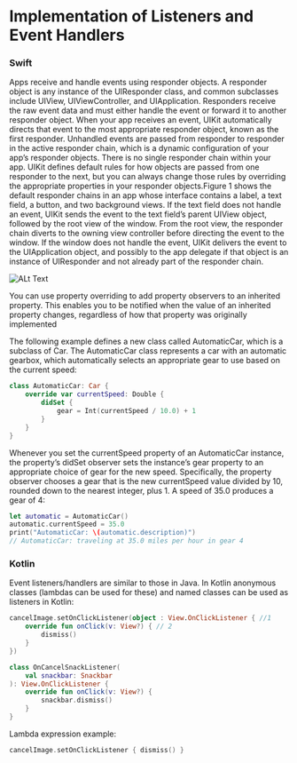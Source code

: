 # Implementation of Listeners and Event Handlers

### Swift
Apps receive and handle events using responder objects. A responder object is any instance of the UIResponder class, and common subclasses include UIView, UIViewController, and UIApplication. Responders receive the raw event data and must either handle the event or forward it to another responder object. When your app receives an event, UIKit automatically directs that event to the most appropriate responder object, known as the first responder. Unhandled events are passed from responder to responder in the active responder chain, which is a dynamic configuration of your app’s responder objects. There is no single responder chain within your app. UIKit defines default rules for how objects are passed from one responder to the next, but you can always change those rules by overriding the appropriate properties in your responder objects.Figure 1 shows the default responder chains in an app whose interface contains a label, a text field, a button, and two background views. If the text field does not handle an event, UIKit sends the event to the text field’s parent UIView object, followed by the root view of the window. From the root view, the responder chain diverts to the owning view controller before directing the event to the window. If the window does not handle the event, UIKit delivers the event to the UIApplication object, and possibly to the app delegate if that object is an instance of UIResponder and not already part of the responder chain.

![ALt Text](https://docs-assets.developer.apple.com/published/7c21d852b9/f17df5bc-d80b-4e17-81cf-4277b1e0f6e4.png)

You can use property overriding to add property observers to an inherited property. This enables you to be notified when the value of an inherited property changes, regardless of how that property was originally implemented

The following example defines a new class called AutomaticCar, which is a subclass of Car. The AutomaticCar class represents a car with an automatic gearbox, which automatically selects an appropriate gear to use based on the current speed:

```Swift
class AutomaticCar: Car {
    override var currentSpeed: Double {
        didSet {
            gear = Int(currentSpeed / 10.0) + 1
        }
    }
}
```
Whenever you set the currentSpeed property of an AutomaticCar instance, the property’s didSet observer sets the instance’s gear property to an appropriate choice of gear for the new speed. Specifically, the property observer chooses a gear that is the new currentSpeed value divided by 10, rounded down to the nearest integer, plus 1. A speed of 35.0 produces a gear of 4:
```Swift
let automatic = AutomaticCar()
automatic.currentSpeed = 35.0
print("AutomaticCar: \(automatic.description)")
// AutomaticCar: traveling at 35.0 miles per hour in gear 4
```

### Kotlin
Event listeners/handlers are similar to those in Java. In Kotlin anonymous classes (lambdas can be used for these) and named classes can be used as listeners in Kotlin:
```Kotlin
cancelImage.setOnClickListener(object : View.OnClickListener { //1
    override fun onClick(v: View?) { // 2
        dismiss()
    }
})
```

```Kotlin
class OnCancelSnackListener(
    val snackbar: Snackbar
): View.OnClickListener {
    override fun onClick(v: View?) {
        snackbar.dismiss()
    }
}
```
Lambda expression example:
```Kotlin
cancelImage.setOnClickListener { dismiss() }
```
